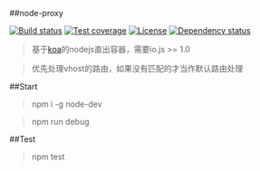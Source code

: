 ##node-proxy

[![Build status][travis-img]][travis-url]
[![Test coverage][coveralls-img]][coveralls-url]
[![License][license-img]][license-url]
[![Dependency status][david-img]][david-url]

>基于[koa][]的nodejs直出容器，需要io.js >= 1.0

>优先处理vhost的路由，如果没有匹配的才当作默认路由处理

##Start
>npm i -g node-dev

>npm run debug

##Test
>npm test


[koa]: https://github.com/koajs/koa

[travis-img]: https://img.shields.io/travis/JiangJie/node-proxy.svg?style=flat-square
[travis-url]: https://travis-ci.org/JiangJie/node-proxy
[coveralls-img]: https://img.shields.io/coveralls/JiangJie/node-proxy.svg?style=flat-square
[coveralls-url]: https://coveralls.io/r/JiangJie/node-proxy?branch=master
[license-img]: https://img.shields.io/badge/license-MIT-green.svg?style=flat-square
[license-url]: LICENSE
[david-img]: https://img.shields.io/david/JiangJie/node-proxy.svg?style=flat-square
[david-url]: https://david-dm.org/JiangJie/node-proxy